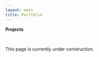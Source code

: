 ```yaml
---
layout: main
title: Portfolio
---
```


<b>Projects</b>

<br>

<p align="justify">This page is currently under construction.</p>

<p align="justify"></p>

<p align="justify"></p>

<br>
